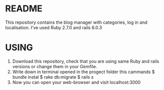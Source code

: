 # README

This repository contains the blog manager with categories, log in and localisation.
I've used Ruby 2.7.0 and rails 6.0.3

# USING

1. Download this repository, check that you are using same Ruby and rails versions or change them in your Gemfile.
2. Write down in terminal opened in the progect folder this cammands
  $ bundle instal
  $ rake db:migrate
  $ rails s
3. Now you can open your web-browser and visit localhost:3000

